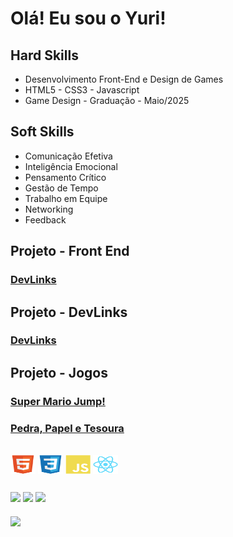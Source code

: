 <html>
   
   <body>
<h1>Olá! Eu sou o Yuri!</h1>


   <h2>Hard Skills</h2>
<ul>
   <li> Desenvolvimento Front-End e Design de Games</li>
   <li> HTML5 - CSS3 - Javascript</li>
   <li> Game Design - Graduação - Maio/2025</li>
   
   
</ul>
   <h2>Soft Skills</h2>
   <ul>
   <li> Comunicação Efetiva</li>
   <li> Inteligência Emocional</li>
   <li> Pensamento Crítico</li>
   <li> Gestão de Tempo</li>
   <li> Trabalho em Equipe</li>
   <li> Networking</li>
   <li> Feedback</li>
   
</ul>

<div>
   <h2>Projeto - Front End</h2>
   <h3><a target="_blank" href = "https://yygermuts.github.io/dev-links/">DevLinks</a></h3>
   <h2>Projeto - DevLinks</h2>
  <h3><a target="_blank" href = "https://yygermuts.github.io/dev-links/">DevLinks</a></h3>
   <h2>Projeto - Jogos</h2>
   <h3><a target="_blank" href = "https://yygermuts.github.io/super-mario-jump/"> Super Mario Jump!</a></h3>
   <h3><a target="_blank" href = "https://yygermuts.github.io/pedra-papel-tesoura/">Pedra, Papel e Tesoura</a></h3>
</div>


<div style="display: inline_block"><br>
    <img align="center" alt="HTML" height="30" width="40" src="https://raw.githubusercontent.com/devicons/devicon/master/icons/html5/html5-original.svg">
    <img align="center" alt="CSS" height="30" width="40" src="https://raw.githubusercontent.com/devicons/devicon/master/icons/css3/css3-original.svg">
    <img align="center" alt="Js" height="30" width="40" src="https://raw.githubusercontent.com/devicons/devicon/master/icons/javascript/javascript-plain.svg">
    <img align="center" alt="React" height="30" width="40" src="https://raw.githubusercontent.com/devicons/devicon/master/icons/react/react-original.svg">
</div>

##

<div> 
    <a href = "mailto:yygermuts@gmail.com"><img src="https://img.shields.io/badge/-Gmail-%23333?style=for-the-badge&logo=gmail&logoColor=white" target="_blank"></a>
    <a href="https://www.linkedin.com/in/yuri-germuts-souza-368744b0/" target="_blank"><img src="https://img.shields.io/badge/-LinkedIn-%230077B5?style=for-the-badge&logo=linkedin&logoColor=white" target="_blank"></a> 
    <a href="https://wa.me/5519982840728?text=Ol%C3%A1%21+Seja+bem-vindo.+Me+envie+a+sua+mensagem+que+em+breve+entrarei+em+contato."> <img src="https://img.shields.io/badge/WhatsApp-25D366?style=for-the-badge&logo=whatsapp&logoColor=white" target="_blank"</a> 

   
</div>
<br>
<div style="display: inline_block">

<a href="https://github.com/yygermuts/convoychat">
  <img height=200 align="center" src="https://github-readme-stats.vercel.app/api/top-langs?username=yygermuts&layout=compact&langs_count=8&card_width=320&&theme=dark" />
</a>
</div>

</body>
    </html>
